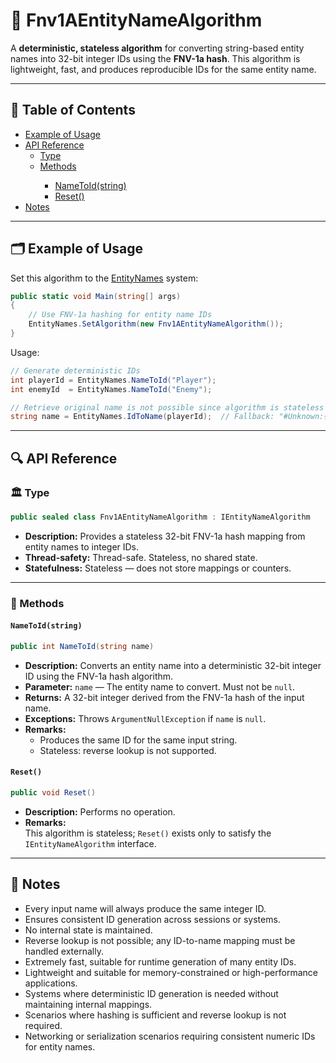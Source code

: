 # 🧩 Fnv1AEntityNameAlgorithm

A **deterministic, stateless algorithm** for converting string-based entity names into 32-bit integer IDs using the
**FNV-1a hash**. This algorithm is lightweight, fast, and produces reproducible IDs for the same entity name.

---

## 📑 Table of Contents

<ul>
  <li><a href="#-example-of-usage">Example of Usage</a></li>
  <li>
    <a href="#-api-reference">API Reference</a>
    <ul>
      <li><a href="#-type">Type</a></li>
      <li><a href="#-methods">Methods</a></li>
          <ul>
            <li><a href="#nametoid">NameToId(string)</a></li>
            <li><a href="#reset">Reset()</a></li>
          </ul>
    </ul>
  </li>
  <li><a href="#-notes">Notes</a></li>
</ul>

---

## 🗂 Example of Usage

Set this algorithm to the [EntityNames](EntityNames.md) system:

```csharp
public static void Main(string[] args)
{
    // Use FNV-1a hashing for entity name IDs
    EntityNames.SetAlgorithm(new Fnv1AEntityNameAlgorithm());
}
```

Usage:

```csharp
// Generate deterministic IDs
int playerId = EntityNames.NameToId("Player");
int enemyId  = EntityNames.NameToId("Enemy");

// Retrieve original name is not possible since algorithm is stateless
string name = EntityNames.IdToName(playerId);  // Fallback: "#Unknown:{playerId}"
```

---

## 🔍 API Reference

### 🏛️ Type <div id="-type"></div>

```csharp
public sealed class Fnv1AEntityNameAlgorithm : IEntityNameAlgorithm
```

- **Description:** Provides a stateless 32-bit FNV-1a hash mapping from entity names to integer IDs.
- **Thread-safety:** Thread-safe. Stateless, no shared state.
- **Statefulness:** Stateless — does not store mappings or counters.

---

### 🏹 Methods

<div id="nametoid"></div>

#### `NameToId(string)`

```csharp
public int NameToId(string name)
```

- **Description:** Converts an entity name into a deterministic 32-bit integer ID using the FNV-1a hash algorithm.
- **Parameter:** `name` — The entity name to convert. Must not be `null`.
- **Returns:** A 32-bit integer derived from the FNV-1a hash of the input name.
- **Exceptions:** Throws `ArgumentNullException` if `name` is `null`.
- **Remarks:**
    - Produces the same ID for the same input string.
    - Stateless: reverse lookup is not supported.

<div id="reset"></div>

#### `Reset()`

```csharp
public void Reset()
```

- **Description:** Performs no operation.
- **Remarks:**  
  This algorithm is stateless; `Reset()` exists only to satisfy the `IEntityNameAlgorithm` interface.

---

## 📝 Notes

- Every input name will always produce the same integer ID.
- Ensures consistent ID generation across sessions or systems.
- No internal state is maintained.
- Reverse lookup is not possible; any ID-to-name mapping must be handled externally.
- Extremely fast, suitable for runtime generation of many entity IDs.
- Lightweight and suitable for memory-constrained or high-performance applications.
- Systems where deterministic ID generation is needed without maintaining internal mappings.
- Scenarios where hashing is sufficient and reverse lookup is not required.
- Networking or serialization scenarios requiring consistent numeric IDs for entity names.